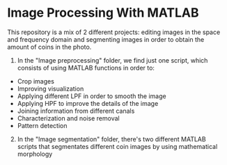 # Image Processing With MATLAB

This repository is a mix of 2 different projects: editing images in the space and frequency domain and segmenting images in order to obtain the amount of coins in the photo.

1. In the "Image preprocessing" folder, we find just one script, which consists of using MATLAB functions in order to:
- Crop images
- Improving visualization
- Applying different LPF in order to smooth the image
- Applying HPF to improve the details of the image
- Joining information from different canals
- Characterization and noise removal
- Pattern detection

2. In the "Image segmentation" folder, there's two different MATLAB scripts that segmentates different coin images by using mathematical morphology
